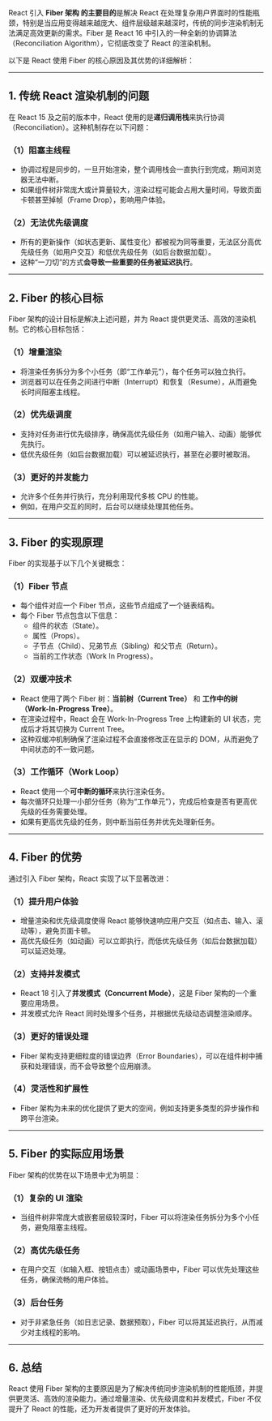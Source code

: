 React 引入 **Fiber 架构 的主要目的**是解决 React 在处理复杂用户界面时的性能瓶颈，特别是当应用变得越来越庞大、组件层级越来越深时，传统的同步渲染机制无法满足高效更新的需求。Fiber 是 React 16 中引入的一种全新的协调算法（Reconciliation Algorithm），它彻底改变了 React 的渲染机制。

以下是 React 使用 Fiber 的核心原因及其优势的详细解析：

---

## 1. 传统 React 渲染机制的问题

在 React 15 及之前的版本中，React 使用的是**递归调用栈**来执行协调（Reconciliation）。这种机制存在以下问题：

### （1）阻塞主线程
- 协调过程是同步的，一旦开始渲染，整个调用栈会一直执行到完成，期间浏览器无法中断。
- 如果组件树非常庞大或计算量较大，渲染过程可能会占用大量时间，导致页面卡顿甚至掉帧（Frame Drop），影响用户体验。

### （2）无法优先级调度
- 所有的更新操作（如状态更新、属性变化）都被视为同等重要，无法区分高优先级任务（如用户交互）和低优先级任务（如后台数据加载）。
- 这种“一刀切”的方式**会导致一些重要的任务被延迟执行**。

---

## 2. Fiber 的核心目标

Fiber 架构的设计目标是解决上述问题，并为 React 提供更灵活、高效的渲染机制。它的核心目标包括：

### （1）增量渲染
- 将渲染任务拆分为多个小任务（即“工作单元”），每个任务可以独立执行。
- 浏览器可以在任务之间进行中断（Interrupt）和恢复（Resume），从而避免长时间阻塞主线程。

### （2）优先级调度
- 支持对任务进行优先级排序，确保高优先级任务（如用户输入、动画）能够优先执行。
- 低优先级任务（如后台数据加载）可以被延迟执行，甚至在必要时被取消。

### （3）更好的并发能力
- 允许多个任务并行执行，充分利用现代多核 CPU 的性能。
- 例如，在用户交互的同时，后台可以继续处理其他任务。

---

## 3. Fiber 的实现原理

Fiber 的实现基于以下几个关键概念：

### （1）Fiber 节点
- 每个组件对应一个 Fiber 节点，这些节点组成了一个链表结构。
- 每个 Fiber 节点包含以下信息：
  - 组件的状态（State）。
  - 属性（Props）。
  - 子节点（Child）、兄弟节点（Sibling）和父节点（Return）。
  - 当前的工作状态（Work In Progress）。

### （2）双缓冲技术
- React 使用了两个 Fiber 树：**当前树（Current Tree）** 和 **工作中的树（Work-In-Progress Tree）**。
- 在渲染过程中，React 会在 Work-In-Progress Tree 上构建新的 UI 状态，完成后才将其切换为 Current Tree。
- 这种双缓冲机制确保了渲染过程不会直接修改正在显示的 DOM，从而避免了中间状态的不一致问题。

### （3）工作循环（Work Loop）
- React 使用一个**可中断的循环**来执行渲染任务。
- 每次循环只处理一小部分任务（称为“工作单元”），完成后检查是否有更高优先级的任务需要处理。
- 如果有更高优先级的任务，则中断当前任务并优先处理新任务。

---

## 4. Fiber 的优势

通过引入 Fiber 架构，React 实现了以下显著改进：

### （1）提升用户体验
- 增量渲染和优先级调度使得 React 能够快速响应用户交互（如点击、输入、滚动等），避免页面卡顿。
- 高优先级任务（如动画）可以立即执行，而低优先级任务（如后台数据加载）可以延迟处理。

### （2）支持并发模式
- React 18 引入了**并发模式（Concurrent Mode）**，这是 Fiber 架构的一个重要应用场景。
- 并发模式允许 React 同时处理多个任务，并根据优先级动态调整渲染顺序。

### （3）更好的错误处理
- Fiber 架构支持更细粒度的错误边界（Error Boundaries），可以在组件树中捕获和处理错误，而不会导致整个应用崩溃。

### （4）灵活性和扩展性
- Fiber 架构为未来的优化提供了更大的空间，例如支持更多类型的异步操作和跨平台渲染。

---

## 5. Fiber 的实际应用场景

Fiber 架构的优势在以下场景中尤为明显：

### （1）复杂的 UI 渲染
- 当组件树非常庞大或嵌套层级较深时，Fiber 可以将渲染任务拆分为多个小任务，避免阻塞主线程。

### （2）高优先级任务
- 在用户交互（如输入框、按钮点击）或动画场景中，Fiber 可以优先处理这些任务，确保流畅的用户体验。

### （3）后台任务
- 对于非紧急任务（如日志记录、数据预取），Fiber 可以将其延迟执行，从而减少对主线程的影响。

---

## 6. 总结

React 使用 Fiber 架构的主要原因是为了解决传统同步渲染机制的性能瓶颈，并提供更灵活、高效的渲染能力。通过增量渲染、优先级调度和并发模式，Fiber 不仅提升了 React 的性能，还为开发者提供了更好的开发体验。
